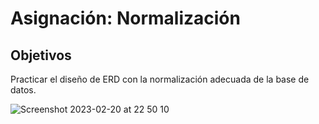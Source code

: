 # Asignación: Normalización

## Objetivos

Practicar el diseño de ERD con la normalización adecuada de la base de datos.

![Screenshot 2023-02-20 at 22 50 10](https://user-images.githubusercontent.com/25912510/220243359-98c3c647-d020-431f-855c-abf8a23eb48a.png)
